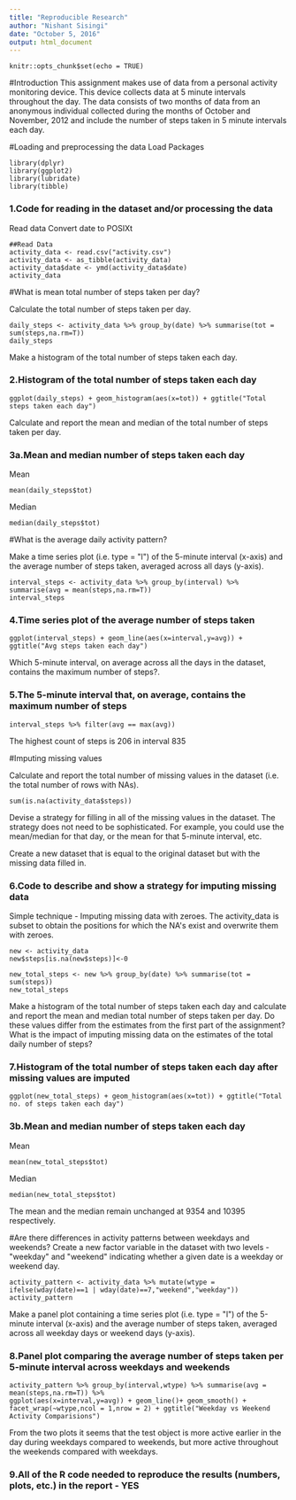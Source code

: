 ```yaml
---
title: "Reproducible Research"
author: "Nishant Sisingi"
date: "October 5, 2016"
output: html_document
---
```


```{r setup, include=FALSE}
knitr::opts_chunk$set(echo = TRUE)
```

#Introduction
This assignment makes use of data from a personal activity monitoring device. This device collects data at 5 minute intervals throughout the day. The data consists of two months of data from an anonymous individual collected during the months of October and November, 2012 and include the number of steps taken in 5 minute intervals each day.

#Loading and preprocessing the data
Load Packages
```{r, message=FALSE}
library(dplyr)
library(ggplot2)
library(lubridate)
library(tibble)
```

### 1.Code for reading in the dataset and/or processing the data
Read data
Convert date to POSIXt
```{r}
##Read Data
activity_data <- read.csv("activity.csv")
activity_data <- as_tibble(activity_data)
activity_data$date <- ymd(activity_data$date)
activity_data
```

#What is mean total number of steps taken per day?

Calculate the total number of steps taken per day.

```{r}
daily_steps <- activity_data %>% group_by(date) %>% summarise(tot = sum(steps,na.rm=T))
daily_steps
```

Make a histogram of the total number of steps taken each day.

### 2.Histogram of the total number of steps taken each day
```{r, message=FALSE}
ggplot(daily_steps) + geom_histogram(aes(x=tot)) + ggtitle("Total steps taken each day")
```

Calculate and report the mean and median of the total number of steps taken per day.

### 3a.Mean and median number of steps taken each day
Mean
```{r}
mean(daily_steps$tot)
```

Median
```{r}
median(daily_steps$tot)
```

#What is the average daily activity pattern?

Make a time series plot (i.e. type = "l") of the 5-minute interval (x-axis) and the average number of steps taken, averaged across all days (y-axis).
```{r}
interval_steps <- activity_data %>% group_by(interval) %>% summarise(avg = mean(steps,na.rm=T))
interval_steps
```

### 4.Time series plot of the average number of steps taken
```{r}
ggplot(interval_steps) + geom_line(aes(x=interval,y=avg)) + ggtitle("Avg steps taken each day")
```

Which 5-minute interval, on average across all the days in the dataset, contains the maximum number of steps?.

### 5.The 5-minute interval that, on average, contains the maximum number of steps
```{r}
interval_steps %>% filter(avg == max(avg))
```
The highest count of steps is 206 in interval 835

#Imputing missing values

Calculate and report the total number of missing values in the dataset (i.e. the total number of rows with NAs).
```{r}
sum(is.na(activity_data$steps))
```

Devise a strategy for filling in all of the missing values in the dataset. The strategy does not need to be sophisticated. For example, you could use the mean/median for that day, or the mean for that 5-minute interval, etc.

Create a new dataset that is equal to the original dataset but with the missing data filled in.

### 6.Code to describe and show a strategy for imputing missing data
Simple technique - Imputing missing data with zeroes. 
The activity_data is subset to obtain the positions for which the NA's exist and overwrite them with zeroes.
```{r}
new <- activity_data
new$steps[is.na(new$steps)]<-0
```
```{r}
new_total_steps <- new %>% group_by(date) %>% summarise(tot = sum(steps))
new_total_steps
```

Make a histogram of the total number of steps taken each day and calculate and report the mean and median total number of steps taken per day. Do these values differ from the estimates from the first part of the assignment? What is the impact of imputing missing data on the estimates of the total daily number of steps?

### 7.Histogram of the total number of steps taken each day after missing values are imputed   
```{r, message=FALSE}
ggplot(new_total_steps) + geom_histogram(aes(x=tot)) + ggtitle("Total no. of steps taken each day")
```

### 3b.Mean and median number of steps taken each day
Mean
```{r}
mean(new_total_steps$tot)
```

Median
```{r}
median(new_total_steps$tot)
```
The mean and the median remain unchanged at 9354 and 10395 respectively.

#Are there differences in activity patterns between weekdays and weekends?
Create a new factor variable in the dataset with two levels - "weekday" and "weekend" indicating whether a given date is a weekday or weekend day.

```{r}
activity_pattern <- activity_data %>% mutate(wtype = ifelse(wday(date)==1 | wday(date)==7,"weekend","weekday"))
activity_pattern
```

Make a panel plot containing a time series plot (i.e. type = "l") of the 5-minute interval (x-axis) and the average number of steps taken, averaged across all weekday days or weekend days (y-axis).

### 8.Panel plot comparing the average number of steps taken per 5-minute interval across weekdays and weekends
```{r}
activity_pattern %>% group_by(interval,wtype) %>% summarise(avg = mean(steps,na.rm=T)) %>%
ggplot(aes(x=interval,y=avg)) + geom_line()+ geom_smooth() + facet_wrap(~wtype,ncol = 1,nrow = 2) + ggtitle("Weekday vs Weekend Activity Comparisions")
```

From the two plots it seems that the test object is more active earlier in the day during weekdays compared to weekends, but more active throughout the weekends compared with weekdays.

### 9.All of the R code needed to reproduce the results (numbers, plots, etc.) in the report - YES





























